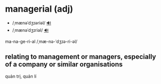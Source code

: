 # managerial (adj)

- /ˌmænəˈdʒɪəriəl/ [🔊](https://www.oxfordlearnersdictionaries.com/media/english/uk_pron/m/man/manag/managerial__gb_1.mp3)
- /ˌmænəˈdʒɪriəl/ [🔊](https://www.oxfordlearnersdictionaries.com/media/english/us_pron/m/man/manag/managerial__us_1.mp3)

ma-na-ge-ri-al /ˌmæ-nə-ˈdʒɪə-ri-əl/

## relating to management or managers, especially of a company or similar organisations

quản trị, quản lí